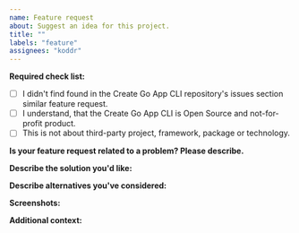 ```yaml
---
name: Feature request
about: Suggest an idea for this project.
title: ""
labels: "feature"
assignees: "koddr"
---
```


**Required check list:**

- [ ] I didn't find found in the Create Go App CLI repository's issues section similar feature request.
- [ ] I understand, that the Create Go App CLI is Open Source and not-for-profit product.
- [ ] This is not about third-party project, framework, package or technology.

**Is your feature request related to a problem? Please describe.**

<!-- A clear and concise description of what the problem is. Ex. I'm always frustrated when [...] -->

**Describe the solution you'd like:**

<!-- A clear and concise description of what you want to happen. -->

**Describe alternatives you've considered:**

<!-- A clear and concise description of any alternative solutions or features you've considered. -->

**Screenshots:**

<!-- If applicable, add screenshots to help explain your feature or problem. -->

**Additional context:**

<!-- Add any other context or screenshots about the feature request here. -->
